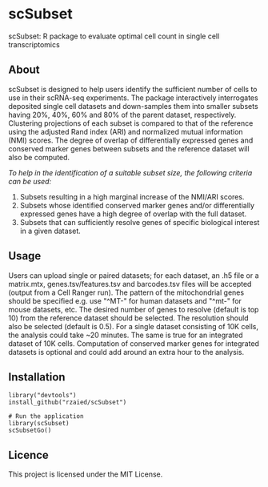 # scSubset

scSubset: R package to evaluate optimal cell count in single cell transcriptomics

## About 
scSubset is designed to help users identify the sufficient number of cells to use in their scRNA-seq experiments. The package interactively interrogates deposited single cell datasets and down-samples them into smaller subsets having 20%, 40%, 60% and 80% of the parent dataset, respectively. Clustering projections of each subset is compared to that of the reference using the adjusted Rand index (ARI) and normalized mutual information (NMI) scores. The degree of overlap of differentially expressed genes and conserved marker genes between subsets and the reference dataset will also be computed. 

*To help in the identification of a suitable subset size, the following criteria can be used:*
  1) Subsets resulting in a high marginal increase of the NMI/ARI scores. 
  2) Subsets whose identified conserved marker genes and/or differentially expressed genes have a high degree of overlap with the full dataset.
  3) Subsets that can sufficiently resolve genes of specific biological interest in a given dataset.


## Usage 

Users can upload single or paired datasets; for each dataset, an .h5 file or a matrix.mtx, genes.tsv/features.tsv and barcodes.tsv files will be accepted (output from a Cell Ranger run). The pattern of the mitochondrial genes should be specified e.g. use "^MT-" for human datasets
and "^mt-" for mouse datasets, etc. The desired number of genes to resolve (default is top 10) from the reference dataset should be selected. The resolution should also be selected (default is 0.5). For a single dataset consisting of 10K cells, the analysis could take ~20 minutes. The same is true for an
integrated dataset of 10K cells. Computation of conserved marker genes for integrated datasets is optional and could add around an extra hour to the analysis.


## Installation 
```
library("devtools")
install_github("rzaied/scSubset")

# Run the application
library(scSubset)
scSubsetGo()
```

## Licence
This project is licensed under the MIT License.
